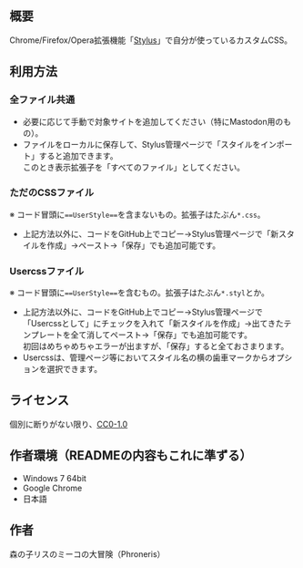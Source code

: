 ## 概要
Chrome/Firefox/Opera拡張機能「[Stylus](https://chrome.google.com/webstore/detail/stylus/clngdbkpkpeebahjckkjfobafhncgmne)」で自分が使っているカスタムCSS。

## 利用方法

### 全ファイル共通
+ 必要に応じて手動で対象サイトを追加してください（特にMastodon用のもの）。
+ ファイルをローカルに保存して、Stylus管理ページで「スタイルをインポート」すると追加できます。  
  このとき表示拡張子を「すべてのファイル」としてください。

### ただのCSSファイル
※ コード冒頭に`==UserStyle==`を含まないもの。拡張子はたぶん`*.css`。
+ 上記方法以外に、コードをGitHub上でコピー→Stylus管理ページで「新スタイルを作成」→ペースト→「保存」でも追加可能です。  
  
### Usercssファイル
※ コード冒頭に`==UserStyle==`を含むもの。拡張子はたぶん`*.styl`とか。
+ 上記方法以外に、コードをGitHub上でコピー→Stylus管理ページで「Usercssとして」にチェックを入れて「新スタイルを作成」→出てきたテンプレートを全て消してペースト→「保存」でも追加可能です。  
  初回はめちゃめちゃエラーが出ますが、「保存」すると全ておさまります。
+ Usercssは、管理ページ等においてスタイル名の横の歯車マークからオプションを選択できます。

## ライセンス
個別に断りがない限り、[CC0-1.0](http://creativecommons.org/publicdomain/zero/1.0/deed.ja)

## 作者環境（READMEの内容もこれに準ずる）
+ Windows 7 64bit
+ Google Chrome
+ 日本語

## 作者
森の子リスのミーコの大冒険（Phroneris）
